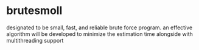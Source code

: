 # brutesmoll
designated to be small, fast, and reliable brute force program. an effective algorithm will be developed to minimize the estimation time alongside with multithreading support
